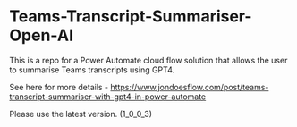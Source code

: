 # Teams-Transcript-Summariser-Open-AI
This is a repo for a Power Automate cloud flow solution that allows the user to summarise Teams transcripts using GPT4.

See here for more details - https://www.jondoesflow.com/post/teams-transcript-summariser-with-gpt4-in-power-automate

Please use the latest version. (1_0_0_3)

